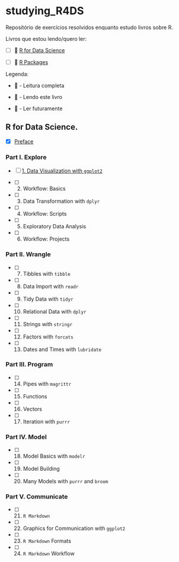 # studying_R4DS

Repositório de exercícios resolvidos enquanto estudo livros sobre R. 

Livros que estou lendo/quero ler:

- [ ]  :pushpin: [R for Data Science](https://r4ds.had.co.nz/)

- [ ]  :date: [R Packages](https://r-pkgs.org/)

Legenda:

- :tada: - Leitura completa

- :pushpin: - Lendo este livro

- :date: - Ler futuramente

## R for Data Science.
- [x] [Preface](/R_for_Data_Science/00-preface.Rmd)

### Part I. Explore

- [ ]  [1. Data Visualization with `ggplot2`](/R_for_Data_Science/01-data-visualization-with-ggplot2.Rmd)

- [ ]  2. Workflow: Basics

- [ ]  3. Data Transformation with `dplyr`

- [ ]  4. Workflow: Scripts

- [ ]  5. Exploratory Data Analysis

- [ ]  6. Workflow: Projects

### Part II. Wrangle

- [ ]  7. Tibbles with `tibble`

- [ ]  8. Data Import with `readr`

- [ ]  9. Tidy Data with `tidyr`

- [ ]  10. Relational Data with `dplyr`

- [ ]  11. Strings with `stringr`

- [ ]  12. Factors with `forcats`

- [ ]  13. Dates and Times with `lubridate`

### Part III. Program

- [ ]  14. Pipes with `magrittr`

- [ ]  15. Functions

- [ ]  16. Vectors

- [ ]  17. Iteration with `purrr`

### Part IV. Model

- [ ]  18. Model Basics with `modelr`

- [ ]  19. Model Building

- [ ]  20. Many Models with `purrr` and `broom`


### Part V. Communicate

- [ ]  21. `R Markdown`

- [ ]  22. Graphics for Communication with `ggplot2`

- [ ]  23. `R Markdown` Formats

- [ ]  24. `R Markdown` Workflow